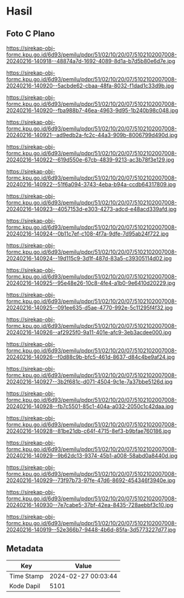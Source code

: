 # Hasil

## Foto C Plano

https://sirekap-obj-formc.kpu.go.id/6d93/pemilu/pdpr/51/02/10/20/07/5102102007008-20240216-140918--48874a7d-1692-4089-8d1a-b7d5b80e6d7e.jpg

https://sirekap-obj-formc.kpu.go.id/6d93/pemilu/pdpr/51/02/10/20/07/5102102007008-20240216-140920--5acbde62-cbaa-48fa-8032-f1dad1c33d9b.jpg

https://sirekap-obj-formc.kpu.go.id/6d93/pemilu/pdpr/51/02/10/20/07/5102102007008-20240216-140920--fba988b7-46ea-4963-9d95-1b240b98c048.jpg

https://sirekap-obj-formc.kpu.go.id/6d93/pemilu/pdpr/51/02/10/20/07/5102102007008-20240216-140921--ad9edb2a-fc2c-44a3-909b-8006799d490d.jpg

https://sirekap-obj-formc.kpu.go.id/6d93/pemilu/pdpr/51/02/10/20/07/5102102007008-20240216-140922--619d550e-67cb-4839-9213-ac3b78f3e129.jpg

https://sirekap-obj-formc.kpu.go.id/6d93/pemilu/pdpr/51/02/10/20/07/5102102007008-20240216-140922--51f6a094-3743-4eba-b94a-ccdb64317809.jpg

https://sirekap-obj-formc.kpu.go.id/6d93/pemilu/pdpr/51/02/10/20/07/5102102007008-20240216-140923--4057153d-e303-4273-adcd-e48acd339afd.jpg

https://sirekap-obj-formc.kpu.go.id/6d93/pemilu/pdpr/51/02/10/20/07/5102102007008-20240216-140924--0b11c7ef-c108-4f7a-9dfe-7d95ab24f722.jpg

https://sirekap-obj-formc.kpu.go.id/6d93/pemilu/pdpr/51/02/10/20/07/5102102007008-20240216-140924--19d115c9-3d1f-487d-83a5-c39305114d02.jpg

https://sirekap-obj-formc.kpu.go.id/6d93/pemilu/pdpr/51/02/10/20/07/5102102007008-20240216-140925--95e48e26-10c8-4fe4-a1b0-9e6410d20229.jpg

https://sirekap-obj-formc.kpu.go.id/6d93/pemilu/pdpr/51/02/10/20/07/5102102007008-20240216-140925--091ee635-d5ae-4770-992e-5c11295f4f32.jpg

https://sirekap-obj-formc.kpu.go.id/6d93/pemilu/pdpr/51/02/10/20/07/5102102007008-20240216-140926--af2925f0-9a11-401e-afc9-3eb3acdee000.jpg

https://sirekap-obj-formc.kpu.go.id/6d93/pemilu/pdpr/51/02/10/20/07/5102102007008-20240216-140926--f0d88c9b-bfc5-461d-8637-d84c4be9af24.jpg

https://sirekap-obj-formc.kpu.go.id/6d93/pemilu/pdpr/51/02/10/20/07/5102102007008-20240216-140927--3b2f681c-d071-4504-9c1e-7a37bbe5126d.jpg

https://sirekap-obj-formc.kpu.go.id/6d93/pemilu/pdpr/51/02/10/20/07/5102102007008-20240216-140928--fb7c5501-85c1-404a-a032-2050c1c42daa.jpg

https://sirekap-obj-formc.kpu.go.id/6d93/pemilu/pdpr/51/02/10/20/07/5102102007008-20240216-140928--81be21db-c64f-4715-8ef3-b9bfae760186.jpg

https://sirekap-obj-formc.kpu.go.id/6d93/pemilu/pdpr/51/02/10/20/07/5102102007008-20240216-140929--9b62dc13-9374-45b1-a008-58abd0a8440d.jpg

https://sirekap-obj-formc.kpu.go.id/6d93/pemilu/pdpr/51/02/10/20/07/5102102007008-20240216-140929--73f97b73-97fe-47d6-8692-454346f3940e.jpg

https://sirekap-obj-formc.kpu.go.id/6d93/pemilu/pdpr/51/02/10/20/07/5102102007008-20240216-140930--7e7cabe5-37bf-42ea-8435-728aebbf3c10.jpg

https://sirekap-obj-formc.kpu.go.id/6d93/pemilu/pdpr/51/02/10/20/07/5102102007008-20240216-140919--52e366b7-9448-4b6d-85fa-3d5773227d77.jpg


## Metadata

| Key        | Value               |
| ---------- | ------------------- |
| Time Stamp | 2024-02-27 00:03:44 |
| Kode Dapil | 5101                |



